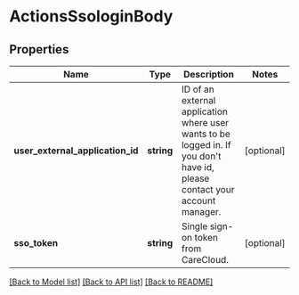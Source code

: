 # ActionsSsologinBody

## Properties
Name | Type | Description | Notes
------------ | ------------- | ------------- | -------------
**user_external_application_id** | **string** | ID of an external application where user wants to be logged in. If you don&#x27;t have id, please contact your account manager. | [optional] 
**sso_token** | **string** | Single sign-on token from CareCloud. | [optional] 

[[Back to Model list]](../../README.md#documentation-for-models) [[Back to API list]](../../README.md#documentation-for-api-endpoints) [[Back to README]](../../README.md)

